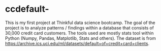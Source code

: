 # ccdefault-
This is my first project at Thinkful data science bootcamp. 
The goal of the project is to analyze patterns / findings within a database that consists of 30,000 credit card customers. The tools used are mostly stats tool within Python (Numpy, Pandas, Matplotlib, Stats and others). 
The dataset is from https://archive.ics.uci.edu/ml/datasets/default+of+credit+card+clients. 
